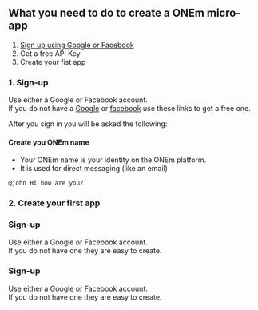 ## What you need to do to create a ONEm micro-app

1. [Sign up using Google or Facebook](#sign-up)
2. Get a free API Key
3. Create your fist app

### 1. Sign-up
Use either a Google or Facebook account.  
If you do not have a [Google](http://gmail.com) or [facebook](http://gmail.com) use these links to get a free one.

After you sign in you will be asked the following:
#### Create you ONEm name
   * Your ONEm name is your identity on the ONEm platform. 
   * It is used for direct messaging (like an email)

  ```
@john Hi how are you?
  ```

### 2. Create your first app



### Sign-up
Use either a Google or Facebook account.  
If you do not have one they are easy to create.  

### Sign-up
Use either a Google or Facebook account.  
If you do not have one they are easy to create.  



